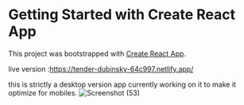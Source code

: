# Getting Started with Create React App

This project was bootstrapped with [Create React App](https://github.com/facebook/create-react-app).



live version :https://tender-dubinsky-64c997.netlify.app/


this is strictly a desktop version app currently working on it to make it optimize for mobiles.
![Screenshot (53)](https://user-images.githubusercontent.com/56989605/128864906-03e13700-6137-46d2-b813-46a1b5e27ab9.png)


